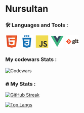 # Nursultan 

### :hammer_and_wrench: Languages and Tools :
<div>
  <img src="https://github.com/devicons/devicon/blob/master/icons/html5/html5-original.svg" title="HTML5" alt="HTML" width="40" height="40"/>&nbsp;
  <img src="https://github.com/devicons/devicon/blob/master/icons/css3/css3-plain-wordmark.svg"  title="CSS3" alt="CSS" width="40" height="40"/>&nbsp;
  <img src="https://github.com/devicons/devicon/blob/master/icons/javascript/javascript-original.svg" title="JavaScript" alt="JavaScript" width="40" height="40"/>&nbsp;
  <img src="https://github.com/devicons/devicon/blob/master/icons/vuejs/vuejs-original.svg" title="Vue" alt="Vue" width="40" height="40"/>&nbsp;
  <img src="https://github.com/devicons/devicon/blob/master/icons/git/git-original-wordmark.svg" title="Git" **alt="Git" width="40" height="40"/>&nbsp;
</div>

### My codewars Stats : 
![Codewars](https://github.r2v.ch/codewars?user=qwavy&stroke=%23BB432C)


### :fire: My Stats :
[![GitHub Streak](https://github-readme-streak-stats.herokuapp.com?user=qwavy)](https://git.io/streak-stats)

[![Top Langs](https://github-readme-stats.vercel.app/api/top-langs/?username=qwavy)](https://github.com/anuraghazra/github-readme-stats)
